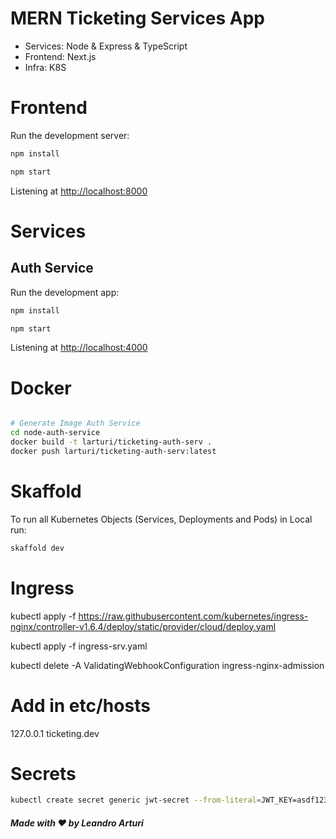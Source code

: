 # MERN Ticketing Services App

- Services: Node & Express & TypeScript
- Frontend: Next.js
- Infra: K8S

# Frontend

Run the development server:

```bash
npm install

npm start
```

Listening at <http://localhost:8000>

# Services

## Auth Service

Run the development app:

```bash
npm install

npm start
```

Listening at <http://localhost:4000>

# Docker

```bash

# Generate Image Auth Service
cd node-auth-service
docker build -t larturi/ticketing-auth-serv .
docker push larturi/ticketing-auth-serv:latest

```

# Skaffold

To run all Kubernetes Objects (Services, Deployments and Pods) in Local run:

```bash
skaffold dev
```

# Ingress
kubectl apply -f https://raw.githubusercontent.com/kubernetes/ingress-nginx/controller-v1.6.4/deploy/static/provider/cloud/deploy.yaml

kubectl apply -f ingress-srv.yaml

kubectl delete -A ValidatingWebhookConfiguration ingress-nginx-admission

# Add in etc/hosts
127.0.0.1 ticketing.dev


# Secrets

```bash
kubectl create secret generic jwt-secret --from-literal=JWT_KEY=asdf1234
```

##### Made with ❤️ by Leandro Arturi
